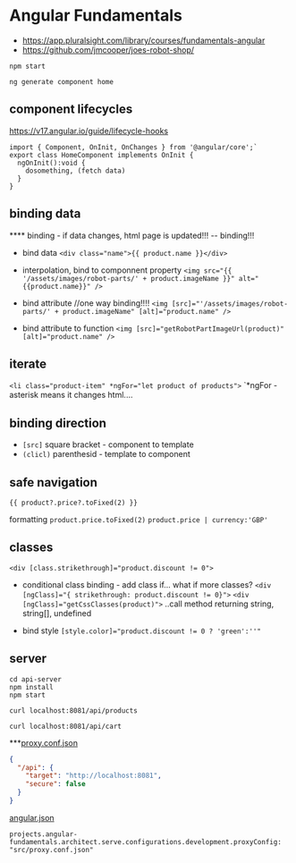 Angular Fundamentals
====================
* https://app.pluralsight.com/library/courses/fundamentals-angular
* https://github.com/jmcooper/joes-robot-shop/

```shell
npm start
```
```shell
ng generate component home
```

component lifecycles
--------------------
https://v17.angular.io/guide/lifecycle-hooks
```
import { Component, OnInit, OnChanges } from '@angular/core';`
export class HomeComponent implements OnInit {
  ngOnInit():void {
    dosomething, (fetch data)
  }
}
```

binding data
------------
**** binding - if data changes, html page is updated!!! -- binding!!!
* bind data
`<div class="name">{{ product.name }}</div>`

* interpolation, bind to componnent property
`<img src="{{ '/assets/images/robot-parts/' + product.imageName }}" alt="{{product.name}}" />`

* bind attribute //one way binding!!!!
`<img [src]="'/assets/images/robot-parts/' + product.imageName" [alt]="product.name" />`

* bind attribute to function
`<img [src]="getRobotPartImageUrl(product)" [alt]="product.name" />`

iterate
-------
`<li class="product-item" *ngFor="let product of products">`
`*ngFor - asterisk means it changes html....



binding direction
-----------------
* `[src]`     square bracket - component to template
* `(clicl)`   parenthesid    - template to component

safe navigation
---------------
`{{ product?.price?.toFixed(2) }}`

formatting
`product.price.toFixed(2)`
`product.price | currency:'GBP'`


classes
-------
`<div [class.strikethrough]="product.discount != 0">`
* conditional class binding - add class if...   what if more classes?
`<div [ngClass]="{ strikethrough: product.discount != 0}">`
`<div [ngClass]="getCssClasses(product)">`  ..call method returning string, string[], undefined

* bind style
`[style.color]="product.discount != 0 ? 'green':''"`


server
------
```shell
cd api-server
npm install
npm start
```
```shell
curl localhost:8081/api/products
```
```shell
curl localhost:8081/api/cart
```

***[proxy.conf.json](src/proxy.conf.json)
```json
{
  "/api": {
    "target": "http://localhost:8081",
    "secure": false
  }
}
```
[angular.json](angular.json)
```
projects.angular-fundamentals.architect.serve.configurations.development.proxyConfig: "src/proxy.conf.json"
```


